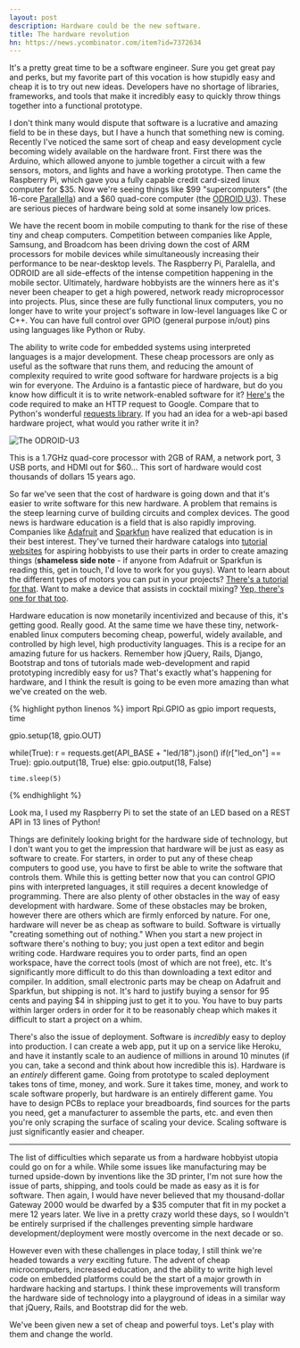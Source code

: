 ```yaml
---
layout: post
description: Hardware could be the new software.
title: The hardware revolution
hn: https://news.ycombinator.com/item?id=7372634
---
```

It's a pretty great time to be a software engineer. Sure you get great pay and perks, but my favorite part of this vocation is how stupidly easy and cheap it is to try out new ideas. Developers have no shortage of libraries, frameworks, and tools that make it incredibly easy to quickly throw things together into a functional prototype.

I don't think many would dispute that software is a lucrative and amazing field to be in these days, but I have a hunch that something new is coming. Recently I've noticed the same sort of cheap and easy development cycle becoming widely available on the hardware front. First there was the Arduino, which allowed anyone to jumble together a circuit with a few sensors, motors, and lights and have a working prototype. Then came the Raspberry Pi, which gave you a fully capable credit card-sized linux computer for $35. Now we're seeing things like $99 "supercomputers" (the 16-core [Parallella](http://www.parallella.org)) and a $60 quad-core computer (the [ODROID U3](http://hardkernel.com/main/products/prdt_info.php)). These are serious pieces of hardware being sold at some insanely low prices.

We have the recent boom in mobile computing to thank for the rise of these tiny and cheap computers. Competition between companies like Apple, Samsung, and Broadcom has been driving down the cost of ARM processors for mobile devices while simultaneously increasing their performance to be near-desktop levels. The Raspberry Pi, Paralella, and ODROID are all side-effects of the intense competition happening in the mobile sector. Ultimately, hardware hobbyists are the winners here as it's never been cheaper to get a high powered, network ready microprocessor into projects. Plus, since these are fully functional linux computers, you no longer have to write your project's software in low-level languages like C or C++. You can have full control over GPIO (general purpose in/out) pins using languages like Python or Ruby.

The ability to write code for embedded systems using interpreted languages is a major development. These cheap processors are only as useful as the software that runs them, and reducing the amount of complexity required to write good software for hardware projects is a big win for everyone. The Arduino is a fantastic piece of hardware, but do you know how difficult it is to write network-enabled software for it? [Here's](http://arduino.cc/en/Tutorial/WebClient?action=sourceblock&num=1) the code required to make an HTTP request to Google. Compare that to Python's wonderful [requests library](http://docs.python-requests.org/en/latest/). If you had an idea for a web-api based hardware project, what would you rather write it in?

![The ODROID-U3]({{site.url}}/photos/BfCvW1j.jpg)
<div class="caption">This is a 1.7GHz quad-core processor with 2GB of RAM, a network port, 3 USB ports, and HDMI out for $60... This sort of hardware would cost thousands of dollars 15 years ago.</div>

So far we've seen that the cost of hardware is going down and that it's easier to write software for this new hardware. A problem that remains is the steep learning curve of building circuits and complex devices. The good news is hardware education is a field that is also rapidly improving. Companies like [Adafruit](http://adafruit.com) and [Sparkfun](http://sparkfun.com) have realized that education is in their best interest. They've turned their hardware catalogs into [tutorial](http://learn.adafruit.com) [websites](https://learn.sparkfun.com) for aspiring hobbyists to use their parts in order to create amazing things (**shameless side note** - if anyone from Adafruit or Sparkfun is reading this, get in touch, I'd love to work for you guys). Want to learn about the different types of motors you can put in your projects? [There's a tutorial for that](https://learn.sparkfun.com/tutorials/motors-and-selecting-the-right-one). Want to make a device that assists in cocktail mixing? [Yep, there's one for that too](http://learn.adafruit.com/smart-cocktail-shaker).

Hardware education is now monetarily incentivized and because of this, it's getting good. Really good. At the same time we have these tiny, network-enabled linux computers becoming cheap, powerful, widely available, and controlled by high level, high productivity languages. This is a recipe for an amazing future for us hackers. Remember how jQuery, Rails, Django, Bootstrap and tons of tutorials made web-development and rapid prototyping incredibly easy for us? That's exactly what's happening for hardware, and I think the result is going to be even more amazing than what we've created on the web.

{% highlight python linenos %}
import Rpi.GPIO as gpio
import requests, time

gpio.setup(18, gpio.OUT)

while(True):
    r = requests.get(API_BASE + "led/18").json()
    if(r["led_on"] == True):
        gpio.output(18, True)
    else:
        gpio.output(18, False)

    time.sleep(5)

{% endhighlight %}

<div class="caption extra_pad">Look ma, I used my Raspberry Pi to set the state of an LED based on a REST API in 13 lines of Python!</div>

Things are definitely looking bright for the hardware side of technology, but I don't want you to get the impression that hardware will be just as easy as software to create. For starters, in order to put any of these cheap computers to good use, you have to first be able to write the software that controls them. While this is getting better now that you can control GPIO pins with interpreted languages, it still requires a decent knowledge of programming. There are also plenty of other obstacles in the way of easy development with hardware. Some of these obstacles may be broken, however there are others which are firmly enforced by nature. For one, hardware will never be as cheap as software to build. Software is virtually "creating something out of nothing." When you start a new project in software there's nothing to buy; you just open a text editor and begin writing code. Hardware requires you to order parts, find an open workspace, have the correct tools (most of which are not free), etc. It's significantly more difficult to do this than downloading a text editor and compiler. In addition, small electronic parts may be cheap on Adafruit and Sparkfun, but shipping is not. It's hard to justify buying a sensor for 95 cents and paying $4 in shipping just to get it to you. You have to buy parts within larger orders in order for it to be reasonably cheap which makes it difficult to start a project on a whim.

There's also the issue of deployment. Software is *incredibly* easy to deploy into production. I can create a web app, put it up on a service like Heroku, and have it instantly scale to an audience of millions in around 10 minutes (if you can, take a second and think about how incredible this is). Hardware is an *entirely* different game. Going from prototype to scaled deployment takes tons of time, money, and work. Sure it takes time, money, and work to scale software properly, but hardware is an entirely different game. You have to design PCBs to replace your breadboards, find sources for the parts you need, get a manufacturer to assemble the parts, etc. and even then you're only scraping the surface of scaling your device. Scaling software is just significantly easier and cheaper.

<hr />

The list of difficulties which separate us from a hardware hobbyist utopia could go on for a while. While some issues like manufacturing may be turned upside-down by inventions like the 3D printer, I'm not sure how the issue of parts, shipping, and tools could be made as easy as it is for software. Then again, I would have never believed that my thousand-dollar Gateway 2000 would be dwarfed by a $35 computer that fit in my pocket a mere 12 years later. We live in a pretty crazy world these days, so I wouldn't be entirely surprised if the challenges preventing simple hardware development/deployment were mostly overcome in the next decade or so.

However even with these challenges in place today, I still think we're headed towards a *very* exciting future. The advent of cheap microcomputers, increased education, and the ability to write high level code on embedded platforms could be the start of a major growth in hardware hacking and startups. I think these improvements will transform the hardware side of technology into a playground of ideas in a similar way that jQuery, Rails, and Bootstrap did for the web.

We've been given new a set of cheap and powerful toys. Let's play with them and change the world.
